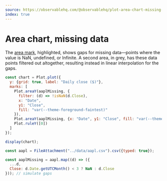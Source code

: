 ```yaml
---
source: https://observablehq.com/@observablehq/plot-area-chart-missing-data
index: true
---
```


# Area chart, missing data

The [area mark](../area), <span style="border-bottom: 2px var(--theme-foreground-focus) solid">highlighted</span>, shows gaps for missing data—points where the value is NaN, undefined, or Infinite. A second area, in <span style="border-bottom: 2px var(--theme-foreground-faintest) solid">grey</span>, has these data points filtered out altogether, resulting instead in linear interpolation for the gaps.

```js echo
const chart = Plot.plot({
  y: {grid: true, label: "Daily close ($)"},
  marks: [
    Plot.areaY(aaplMissing, {
      filter: (d) => !isNaN(d.Close),
      x: "Date",
      y1: "Close",
      fill: "var(--theme-foreground-faintest)"
    }),
    Plot.areaY(aaplMissing, {x: "Date", y1: "Close", fill: "var(--theme-foreground-focus)"}),
    Plot.ruleY([0])
  ]
});

display(chart);
```

```js echo
const aapl = FileAttachment("../data/aapl.csv").csv({typed: true});
```

```js echo
const aaplMissing = aapl.map((d) => ({
  ...d,
  Close: d.Date.getUTCMonth() < 3 ? NaN : d.Close
})); // simulate gaps
```
